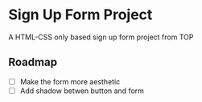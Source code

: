 # Sign Up Form Project

A HTML-CSS only based sign up form project from TOP

## Roadmap
- [ ] Make the form more aesthetic
- [ ] Add shadow betwen button and form